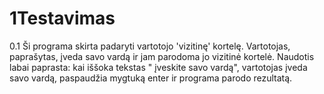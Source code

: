 # 1Testavimas

0.1
Ši programa skirta padaryti vartotojo 'vizitinę' kortelę. Vartotojas, paprašytas, įveda savo vardą ir jam parodoma jo vizitinė kortelė. 
Naudotis labai paprasta: kai iššoka tekstas " įveskite savo vardą", vartotojas įveda savo vardą, paspaudžia mygtuką enter ir programa parodo rezultatą.
